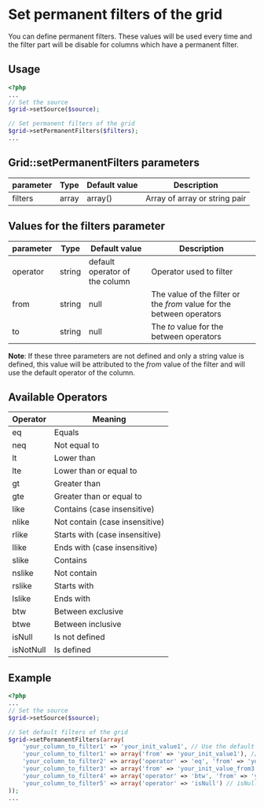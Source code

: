 Set permanent filters of the grid
===============================

You can define permanent filters. These values will be used every time and the filter part will be disable for columns which have a permanent filter.

## Usage

```php
<?php
...
// Set the source
$grid->setSource($source);

// Set permanent filters of the grid
$grid->setPermanentFilters($filters);
...
```

## Grid::setPermanentFilters parameters

| parameter | Type | Default value | Description |
| --------- | ---- | ------------- | ----------- |
| filters | array | array() | Array of array or string pair |

## Values for the filters parameter

| parameter | Type | Default value | Description |
| --------- | ---- | ------------- | ----------- |
| operator | string | default operator of the column | Operator used to filter |
| from | string | null | The value of the filter or the _from_ value for the between operators |
| to | string | null | The _to_ value for the between operators |

**Note**: If these three parameters are not defined and only a string value is defined, this value will be attributed to the _from_ value of the filter and will use the default operator of the column.

## Available Operators

| Operator | Meaning |
| -------- | ------- |
| eq | Equals |
| neq | Not equal to |
| lt | Lower than |
| lte | Lower than or equal to |
| gt | Greater than |
| gte | Greater than or equal to |
| like | Contains (case insensitive) |
| nlike | Not contain (case insensitive) |
| rlike | Starts with (case insensitive) |
| llike | Ends with (case insensitive) |
| slike | Contains |
| nslike | Not contain |
| rslike | Starts with |
| lslike | Ends with |
| btw | Between exclusive |
| btwe | Between inclusive |
| isNull | Is not defined |
| isNotNull | Is defined |

## Example

```php
<?php
...
// Set the source
$grid->setSource($source);

// Set default filters of the grid
$grid->setPermanentFilters(array(
    'your_column_to_filter1' => 'your_init_value1', // Use the default operator of the column
    'your_column_to_filter1' => array('from' => 'your_init_value1'), // Use the default operator of the column
    'your_column_to_filter2' => array('operator' => 'eq', 'from' => 'your_init_value_from2'), // Define an operator
    'your_column_to_filter3' => array('from' => 'your_init_value_from3', 'to' => 'your_init_value_to3'), // Range filter with the default operator 'btw'
    'your_column_to_filter4' => array('operator' => 'btw', 'from' => 'your_init_value_from4', 'to' => 'your_init_value_to4') // Range filter with the operator 'btw'
    'your_column_to_filter5' => array('operator' => 'isNull') // isNull operator
));
...
```
